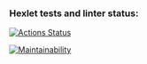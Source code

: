 ### Hexlet tests and linter status:
[![Actions Status](https://github.com/Samgb/frontend-project-44/actions/workflows/hexlet-check.yml/badge.svg)](https://github.com/Samgb/frontend-project-44/actions)

[![Maintainability](https://api.codeclimate.com/v1/badges/996be0a17ce00ba2473f/maintainability)](https://codeclimate.com/github/Samgb/frontend-project-44/maintainability)